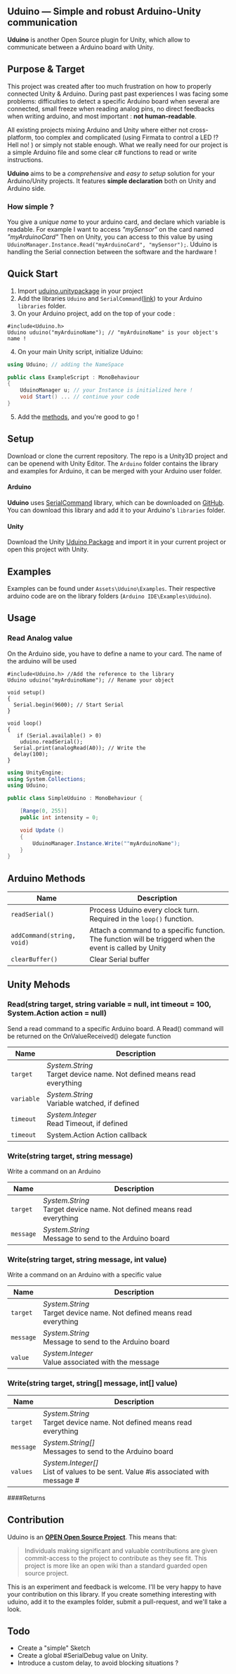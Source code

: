 Uduino — Simple and robust Arduino-Unity communication
-------

**Uduino** is another Open Source plugin for Unity, which allow to communicate between a Arduino board with Unity. 

## Purpose & Target

This project was created after too much frustration on how to properly connected Unity & Arduino. During past past experiences I was facing some problems: difficulties to detect a specific Arduino board when several are connected, small freeze when reading analog pins, no direct feedbacks when writing arduino, and most important : **not human-readable**.

All existing projects mixing Arduino and Unity where either not cross-platform,  too complex and complicated (using Firmata to control a LED !? Hell no! ) or simply not stable enough. What we really need for our project is a simple Arduino file and some clear c# functions to read or write instructions. 

**Uduino** aims to be a *comprehensive* and *easy to setup* solution for your Arduino/Unity projects. It features **simple declaration** both on Unity and Arduino side.


### How simple ?

You give a *unique name* to your arduino card, and declare which variable is readable. For example I want to access *"mySensor"* on the card named *"myArduinoCard"*  Then on Unity, you can access to this value by using `UduinoManager.Instance.Read("myArduinoCard", "mySensor");`. Uduino is handling the Serial connection between the software and the hardware !



## Quick Start

1. Import [uduino.unitypackage]() in your project
2. Add  the libraries `Uduino` and `SerialCommand`([link](https://github.com/scogswell/ArduinoSerialCommand)) to your Arduino `libraries` folder.
3. On your Arduino project, add on the top of your code :
````arduino
#include<Uduino.h>
Uduino uduino("myArduinoName"); // "myArduinoName" is your object's name !
````
4. On your main Unity script, initialize Uduino:
```csharp
using Uduino; // adding the NameSpace

public class ExampleScript : MonoBehaviour
{
    UduinoManager u; // your Instance is initialized here !
    void Start() ... // continue your code
}
```
5. Add the [methods](#methods), and you're good to go !

## Setup

Download or clone the current repository. The repo is a Unity3D project and can be openend with Unity Editor. The `Arduino` folder contains the library and examples for Arduino, it can be merged with your Arduino user folder. 

#### Arduino

**Uduino** uses [SerialCommand](https://github.com/scogswell/ArduinoSerialCommand) library, which can be downloaded on [GitHub](https://github.com/scogswell/ArduinoSerialCommand). You can download this library and add it to your Arduino's `libraries` folder. 

#### Unity

Download the Unity [Uduino Package]() and import it in your current project or open this project with Unity.



## Examples 

Examples can be found under `Assets\Uduino\Examples`. Their respective arduino code are on the library folders (`Arduino IDE\Examples\Uduino`). 

## Usage


### Read Analog value
On the Arduino side, you have to define a name to your card. 
The name of the arduino will be used

```arduino
#include<Uduino.h> //Add the reference to the library
Uduino uduino("myArduinoName"); // Rename your object

void setup()
{
  Serial.begin(9600); // Start Serial
}

void loop()
{
   if (Serial.available() > 0)
    uduino.readSerial();
  Serial.print(analogRead(A0)); // Write the 
  delay(100);
}
```


```csharp
using UnityEngine;
using System.Collections;
using Uduino;

public class SimpleUduino : MonoBehaviour {

    [Range(0, 255)]
    public int intensity = 0;

	void Update ()
	{
        UduinoManager.Instance.Write(""myArduinoName");
	}
}

```


## Arduino Methods

| Name          | Description         |
|---------------|---------------------|
|`readSerial()`| Process Uduino every clock turn. Required in the `loop()` function. |
| `addCommand(string, void)` | Attach a command to a specific function. The function will be triggerd when the event is called by Unity |
|`clearBuffer()`| Clear Serial buffer|

## Unity Mehods

### Read(string target, string variable = null, int timeout = 100, System.Action<string> action = null)

Send a read command to a specific Arduino board.
A Read() command will be returned on the  OnValueReceived() delegate function
        
| Name          | Description         |
|---------------|---------------------|
|`target`| *System.String*<br> Target device name. Not defined means read everything |
|`variable`| *System.String*<br>Variable watched, if defined|
|`timeout`| *System.Integer*<br> Read Timeout, if defined |
|`timeout`|System.Action<string> Action callback |




### Write(string target, string message)

Write a command on an Arduino

| Name          | Description         |
|---------------|---------------------|
|`target`| *System.String*<br> Target device name. Not defined means read everything |
|`message`| *System.String*<br>Message to send to the Arduino board|

### Write(string target, string message, int value)

Write a command on an Arduino with a specific value 

| Name          | Description         |
|---------------|---------------------|
|`target`| *System.String*<br> Target device name. Not defined means read everything |
|`message`| *System.String*<br>Message to send to the Arduino board|
|`value`|*System.Integer*<br>Value associated with the message|

### Write(string target, string[] message, int[] value)

| Name          | Description         |
|---------------|---------------------|
|`target`| *System.String*<br> Target device name. Not defined means read everything |
|`message`| *System.String[]*<br>Messages to send to the Arduino board|
|`values`|*System.Integer[]*<br>List of values to be sent. Value #is associated with message #|


####Returns


## Contribution

Uduino is an [**OPEN Open Source Project**](http://openopensource.org/). This means that:

> Individuals making significant and valuable contributions are given commit-access to the project to contribute as they see fit. This project is more like an open wiki than a standard guarded open source project.

This is an experiment and feedback is welcome. I'll be very happy to have your contribution on this library. If you create something interesting with uduino, add it to the examples folder, submit a pull-request, and we'll take a look.


## Todo
* Create a "simple" Sketch
* Create a global #SerialDebug value on Unity.
* Introduce a custom delay, to avoid blocking situations ?
